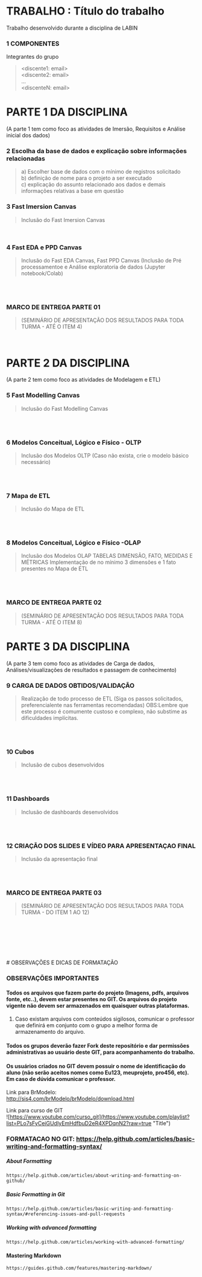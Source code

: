 # TRABALHO : Título do trabalho
Trabalho desenvolvido durante a disciplina de LABIN
 
### 1	COMPONENTES<br>
Integrantes do grupo<br>
> <discente1: email><br>
> <discente2: email><br>
> ...<br>
> <discenteN: email> <br>

# PARTE 1 DA DISCIPLINA 
(A parte 1 tem como foco as atividades de Imersão, Requisitos e Análise inicial dos dados)

### 2	Escolha da base de dados e explicação sobre informações relacionadas <br>
> a) Escolher base de dados com o mínimo de registros solicitado<br>
> b) definição de nome para o projeto a ser executado<br>
> c) explicação do assunto relacionado aos dados e demais informações relativas a base em questão <br>

### 3 Fast Imersion Canvas <br>
> Inclusão do Fast Imersion Canvas
<br>

### 4 Fast EDA e PPD Canvas
> Inclusão do Fast EDA Canvas, Fast PPD Canvas 
> (Inclusão de Pré processamentoe e Análise exploratoria de dados (Jupyter notebook/Colab)
<br>
<br>

###   MARCO DE ENTREGA PARTE 01 
> (SEMINÁRIO DE APRESENTAÇÃO DOS RESULTADOS PARA TODA TURMA - ATÉ O ITEM 4)
<br>

# PARTE 2 DA DISCIPLINA
(A parte 2 tem como foco as atividades de Modelagem e ETL)

### 5 Fast Modelling Canvas
> Inclusão do Fast Modelling Canvas
<br>
<br>

### 6	Modelos Conceitual, Lógico e Físico - OLTP<br>
> Inclusão dos Modelos OLTP
> (Caso não exista, crie o modelo básico necessário)
<br>
<br>

### 7 Mapa de ETL
> Inclusão do Mapa de ETL
<br>
<br>

### 8	Modelos Conceitual, Lógico e Físico -OLAP<br>
> Inclusão dos Modelos OLAP
> TABELAS DIMENSÃO, FATO, MEDIDAS E MÉTRICAS
> Implementação de no mínimo 3 dimensões e 1 fato presentes no Mapa de ETL
<br>
<br>

###   MARCO DE ENTREGA PARTE 02 
> (SEMINÁRIO DE APRESENTAÇÃO DOS RESULTADOS PARA TODA TURMA - ATÉ O ITEM 8)


# PARTE 3 DA DISCIPLINA 
(A parte 3 tem como foco as atividades de Carga de dados, Análises/visualizações de resultados e passagem de conhecimento)
<br>

### 9 CARGA DE DADOS OBTIDOS/VALIDAÇÃO
> Realização de todo processo de ETL (Siga os passos solicitados, preferencialente nas ferramentas recomendadas)
> OBS:Lembre que este processo é comumente custoso e complexo, não substime as dificuldades implícitas. 
<br>
<br>

### 10 Cubos <br>
> Inclusão de cubos  desenvolvidos<br>
<br>
<br>

### 11 Dashboards <br>
> Inclusão de dashboards  desenvolvidos
<br>
<br>


### 12 CRIAÇÃO DOS SLIDES E VÍDEO PARA APRESENTAÇAO FINAL <br>
> Inclusão da apresentação final
<br>
<br>

###   MARCO DE ENTREGA PARTE 03 
> (SEMINÁRIO DE APRESENTAÇÃO DOS RESULTADOS PARA TODA TURMA - DO ITEM 1 AO 12)

<br>
<br><br>
<br><br>
<br>
# OBSERVAÇÕES E DICAS DE FORMATAÇÃO

### OBSERVAÇÕES IMPORTANTES

#### Todos os arquivos que fazem parte do projeto (Imagens, pdfs, arquivos fonte, etc..), devem estar presentes no GIT. Os arquivos do projeto vigente não devem ser armazenados em quaisquer outras plataformas.
1. Caso existam arquivos com conteúdos sigilosos, comunicar o professor que definirá em conjunto com o grupo a melhor forma de armazenamento do arquivo.

#### Todos os grupos deverão fazer Fork deste repositório e dar permissões administrativas ao usuário deste GIT, para acompanhamento do trabalho.

#### Os usuários criados no GIT devem possuir o nome de identificação do aluno (não serão aceitos nomes como Eu123, meuprojeto, pro456, etc). Em caso de dúvida comunicar o professor.

Link para BrModelo:<br>
http://sis4.com/brModelo/brModelo/download.html
<br>

Link para curso de GIT<br>
![https://www.youtube.com/curso_git](https://www.youtube.com/playlist?list=PLo7sFyCeiGUdIyEmHdfbuD2eR4XPDqnN2?raw=true "Title")

### FORMATACAO NO GIT: https://help.github.com/articles/basic-writing-and-formatting-syntax/
<comentario no git>
    
##### About Formatting
    https://help.github.com/articles/about-writing-and-formatting-on-github/
    
##### Basic Formatting in Git
    
    https://help.github.com/articles/basic-writing-and-formatting-syntax/#referencing-issues-and-pull-requests   
    
##### Working with advanced formatting
    https://help.github.com/articles/working-with-advanced-formatting/
#### Mastering Markdown
    https://guides.github.com/features/mastering-markdown/





